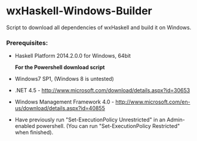 wxHaskell-Windows-Builder
=========================

Script to download all dependencies of wxHaskell and build it on Windows.

### Prerequisites: ###

* Haskell Platform 2014.2.0.0 for Windows, 64bit 

	**For the Powershell download script**


* Windows7 SP1, (Windows 8 is untested)
* .NET 4.5 - http://www.microsoft.com/download/details.aspx?id=30653
* Windows Management Framework 4.0 -  http://www.microsoft.com/en-us/download/details.aspx?id=40855
* Have previously run "Set-ExecutionPolicy Unrestricted" in an Admin-enabled powershell. (You can run "Set-ExecutionPolicy Restricted" when finished).

